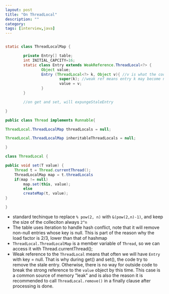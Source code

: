 ```yaml
---
layout: post
title: "On ThreadLocal"
description: ""
category: 
tags: [interview,java]
---
```


```java

static class ThreadLocalMap {

        private Entry[] table;
        int INITIAL_CAPCITY=16;
        static class Entry extends WeakReference.ThreadLocal<?> {
                Object value;
                Entry (ThreadLocal<?> k, Object v){ //v is what the code put in
                        super(k); //weak ref means entry k may become null
                        value = v;
                }
        }

        //on get and set, will expungeStaleEntry

}

public class Thread implements Runnable{

ThreadLocal.ThreadLocalMap threadLocals = null;

ThreadLocal.ThreadLocalMap inheritableThreadLocals = null;

}

class ThreadLocal {

public void set(T value) {
	Thread t = Thread.currentThread();
	ThreadLocalMap map = t.threadLocals
	if(map != null)
		map.set(this, value);
        else
		createMap(t, value);
}

}

```

* standard techinque to replace `% pow(2, n)` with `&(pow(2,n)-1)`, and keep the size of the colleciton always `2^n`
* The table uses iteration to handle hash conflict, note that it will remove non-null entries whose key is null. This is part of the reason why the load factor is 2/3, lower than that of hashmap
* `ThreadLocal.ThreadLocalMap` is a member variable of `Thread`, so we can access it with Thread.currentThread();
* Weak reference to the `ThreadLocal` means that often we will have `Entry` with key = null. That is why during get() and set(), the code try to remove the stale entry. Otherwise, there is no way for outside code to break the strong reference to the `value` object by this time. This case is a common source of memory "leak" and is also the reason it is recommended to call `ThreadLocal.remove()` in a finally clause after processing is done.

